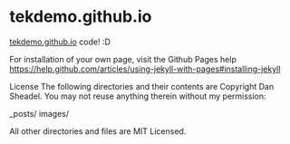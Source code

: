 tekdemo.github.io
=================

[tekdemo.github.io](Website) code! :D

For installation of your own page, visit the Github Pages help
https://help.github.com/articles/using-jekyll-with-pages#installing-jekyll

License
The following directories and their contents are Copyright Dan Sheadel. You may not reuse anything therein without my permission:

_posts/
images/

All other directories and files are MIT Licensed. 
